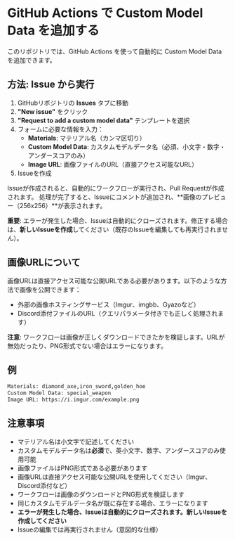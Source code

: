 # GitHub Actions で Custom Model Data を追加する

このリポジトリでは、GitHub Actions を使って自動的に Custom Model Data を追加できます。

## 方法: Issue から実行

1. GitHubリポジトリの **Issues** タブに移動
2. **"New issue"** をクリック
3. **"Request to add a custom model data"** テンプレートを選択
4. フォームに必要な情報を入力：
   - **Materials**: マテリアル名（カンマ区切り）
   - **Custom Model Data**: カスタムモデルデータ名（必須、小文字・数字・アンダースコアのみ）
   - **Image URL**: 画像ファイルのURL（直接アクセス可能なURL）
5. Issueを作成

Issueが作成されると、自動的にワークフローが実行され、Pull Requestが作成されます。
処理が完了すると、Issueにコメントが追加され、**画像のプレビュー（256x256）**が表示されます。

**重要**: エラーが発生した場合、Issueは自動的にクローズされます。修正する場合は、**新しいIssueを作成**してください（既存のIssueを編集しても再実行されません）。

## 画像URLについて

画像URLは直接アクセス可能な公開URLである必要があります。以下のような方法で画像を公開できます：

- 外部の画像ホスティングサービス（Imgur、imgbb、Gyazoなど）
- Discord添付ファイルのURL（クエリパラメータ付きでも正しく処理されます）

**注意**: ワークフローは画像が正しくダウンロードできたかを検証します。URLが無効だったり、PNG形式でない場合はエラーになります。

## 例

```txt
Materials: diamond_axe,iron_sword,golden_hoe
Custom Model Data: special_weapon
Image URL: https://i.imgur.com/example.png
```

## 注意事項

- マテリアル名は小文字で記述してください
- カスタムモデルデータ名は**必須**で、英小文字、数字、アンダースコアのみ使用可能
- 画像ファイルはPNG形式である必要があります
- 画像URLは直接アクセス可能な公開URLを使用してください（Imgur、Discord添付など）
- ワークフローは画像のダウンロードとPNG形式を検証します
- 同じカスタムモデルデータ名が既に存在する場合、エラーになります
- **エラーが発生した場合、Issueは自動的にクローズされます。新しいIssueを作成してください**
- Issueの編集では再実行されません（意図的な仕様）
